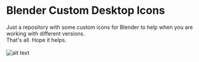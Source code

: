 # Blender Custom Desktop Icons
Just a repository with some custom icons for Blender to help when you are working with different versions. \
That's all. Hope it helps.
\
\
![alt text](https://i.imgur.com/q2PE9ZD.png)
